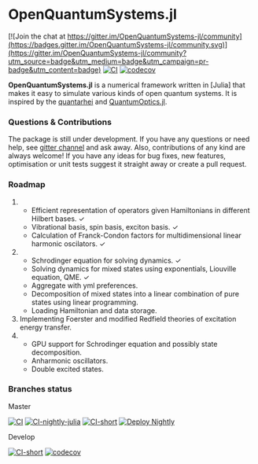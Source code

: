 # OpenQuantumSystems.jl

[![Join the chat at https://gitter.im/OpenQuantumSystems-jl/community](https://badges.gitter.im/OpenQuantumSystems-jl/community.svg)](https://gitter.im/OpenQuantumSystems-jl/community?utm_source=badge&utm_medium=badge&utm_campaign=pr-badge&utm_content=badge)
[![CI](https://github.com/detrin/OpenQuantumSystems.jl/actions/workflows/ci.yml/badge.svg?branch=master)](https://github.com/detrin/OpenQuantumSystems.jl/actions/workflows/ci.yml)
[![codecov](https://codecov.io/gh/detrin/OpenQuantumSystems.jl/branch/master/graph/badge.svg)](https://codecov.io/gh/detrin/OpenQuantumSystems.jl)

**OpenQuantumSystems.jl** is a numerical framework written in [Julia] that makes
it easy to simulate various kinds of open quantum systems. It is inspired by the
[quantarhei](https://github.com/tmancal74/quantarhei) and
[QuantumOptics.jl](https://github.com/qojulia/QuantumOptics.jl).

### Questions & Contributions

The package is still under development. If you have any questions or need help,
see [gitter channel](https://gitter.im/OpenQuantumSystems-jl/community) and ask
away. Also, contributions of any kind are always welcome! If you have any ideas
for bug fixes, new features, optimisation or unit tests suggest it straight away
or create a pull request.

### Roadmap

1. - Efficient representation of operators given Hamiltonians in different
     Hilbert bases. ✓
   - Vibrational basis, spin basis, exciton basis. ✓
   - Calculation of Franck-Condon factors for multidimensional linear harmonic
     oscilators. ✓
2. - Schrodinger equation for solving dynamics. ✓
   - Solving dynamics for mixed states using exponentials, Liouville equation,
     QME. ✓
   - Aggregate with yml preferences.
   - Decomposition of mixed states into a linear combination of pure states
     using linear programming.
   - Loading Hamiltonian and data storage.
3. Implementing Foerster and modified Redfield theories of excitation energy
   transfer.
4. - GPU support for Schrodinger equation and possibly state decomposition.
   - Anharmonic oscillators.
   - Double excited states.

### Branches status

Master

[![CI](https://github.com/detrin/OpenQuantumSystems.jl/actions/workflows/ci.yml/badge.svg?branch=master)](https://github.com/detrin/OpenQuantumSystems.jl/actions/workflows/ci.yml)
[![CI-nightly-julia](https://github.com/detrin/OpenQuantumSystems.jl/actions/workflows/ci-nightly-julia.yml/badge.svg?branch=master)](https://github.com/detrin/OpenQuantumSystems.jl/actions/workflows/ci-nightly-julia.yml)
[![CI-short](https://github.com/detrin/OpenQuantumSystems.jl/actions/workflows/ci-short.yml/badge.svg?branch=master)](https://github.com/detrin/OpenQuantumSystems.jl/actions/workflows/ci-short.yml)
[![Deploy Nightly](https://github.com/detrin/OpenQuantumSystems.jl/actions/workflows/deploy-nightly.yml/badge.svg?branch=master)](https://github.com/detrin/OpenQuantumSystems.jl/actions/workflows/deploy-nightly.yml)

Develop

[![CI-short](https://github.com/detrin/OpenQuantumSystems.jl/actions/workflows/ci-short.yml/badge.svg?branch=devel)](https://github.com/detrin/OpenQuantumSystems.jl/actions/workflows/ci-short.yml)
[![codecov](https://codecov.io/gh/detrin/OpenQuantumSystems.jl/branch/devel/graph/badge.svg)](https://app.codecov.io/gh/detrin/OpenQuantumSystems.jl/branch/devel)

